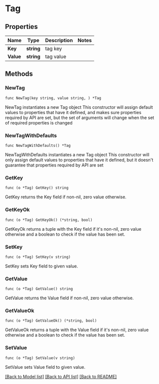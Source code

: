 # Tag

## Properties

Name | Type | Description | Notes
------------ | ------------- | ------------- | -------------
**Key** | **string** | tag key | 
**Value** | **string** | tag value | 

## Methods

### NewTag

`func NewTag(key string, value string, ) *Tag`

NewTag instantiates a new Tag object
This constructor will assign default values to properties that have it defined,
and makes sure properties required by API are set, but the set of arguments
will change when the set of required properties is changed

### NewTagWithDefaults

`func NewTagWithDefaults() *Tag`

NewTagWithDefaults instantiates a new Tag object
This constructor will only assign default values to properties that have it defined,
but it doesn't guarantee that properties required by API are set

### GetKey

`func (o *Tag) GetKey() string`

GetKey returns the Key field if non-nil, zero value otherwise.

### GetKeyOk

`func (o *Tag) GetKeyOk() (*string, bool)`

GetKeyOk returns a tuple with the Key field if it's non-nil, zero value otherwise
and a boolean to check if the value has been set.

### SetKey

`func (o *Tag) SetKey(v string)`

SetKey sets Key field to given value.


### GetValue

`func (o *Tag) GetValue() string`

GetValue returns the Value field if non-nil, zero value otherwise.

### GetValueOk

`func (o *Tag) GetValueOk() (*string, bool)`

GetValueOk returns a tuple with the Value field if it's non-nil, zero value otherwise
and a boolean to check if the value has been set.

### SetValue

`func (o *Tag) SetValue(v string)`

SetValue sets Value field to given value.



[[Back to Model list]](../README.md#documentation-for-models) [[Back to API list]](../README.md#documentation-for-api-endpoints) [[Back to README]](../README.md)


